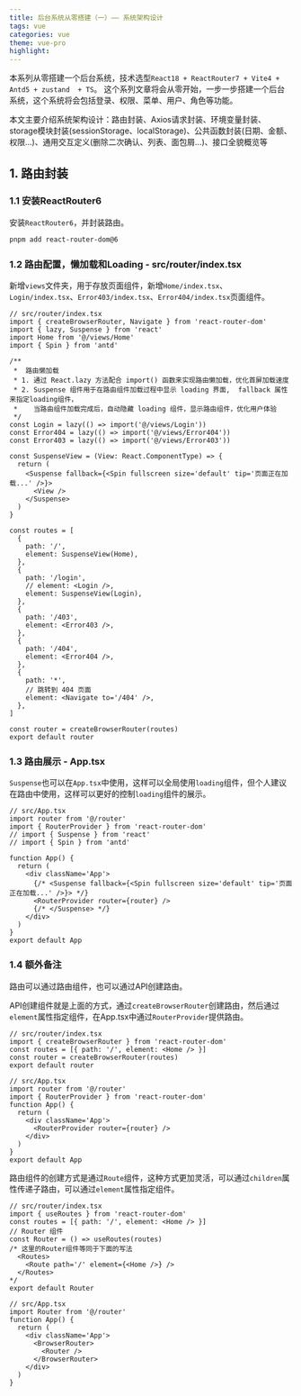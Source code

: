 ```yaml
---
title: 后台系统从零搭建（一）—— 系统架构设计
tags: vue
categories: vue
theme: vue-pro
highlight:
---
```


本系列从零搭建一个后台系统，技术选型`React18 + ReactRouter7 + Vite4 + Antd5 + zustand  + TS`。
这个系列文章将会从零开始，一步一步搭建一个后台系统，这个系统将会包括登录、权限、菜单、用户、角色等功能。

<!-- 目录结构定义、 -->

本文主要介绍系统架构设计：路由封装、Axios请求封装、环境变量封装、storage模块封装(sessionStorage、localStorage)、公共函数封装(日期、金额、权限...)、通用交互定义(删除二次确认、列表、面包屑...)、接口全貌概览等

## 1. 路由封装

### 1.1 安装ReactRouter6

安装`ReactRouter6`，并封装路由。

```bash
pnpm add react-router-dom@6
```

### 1.2 路由配置，懒加载和Loading - src/router/index.tsx

新增`views`文件夹，用于存放页面组件，新增`Home/index.tsx`、`Login/index.tsx`、`Error403/index.tsx`、`Error404/index.tsx`页面组件。

```tsx
// src/router/index.tsx
import { createBrowserRouter, Navigate } from 'react-router-dom'
import { lazy, Suspense } from 'react'
import Home from '@/views/Home'
import { Spin } from 'antd'

/**
 *  路由懒加载
 * 1. 通过 React.lazy 方法配合 import() 函数来实现路由懒加载，优化首屏加载速度
 * 2. Suspense 组件用于在路由组件加载过程中显示 loading 界面,  fallback 属性来指定loading组件，
 *    当路由组件加载完成后，自动隐藏 loading 组件，显示路由组件，优化用户体验
 */
const Login = lazy(() => import('@/views/Login'))
const Error404 = lazy(() => import('@/views/Error404'))
const Error403 = lazy(() => import('@/views/Error403'))

const SuspenseView = (View: React.ComponentType) => {
  return (
    <Suspense fallback={<Spin fullscreen size='default' tip='页面正在加载...' />}>
      <View />
    </Suspense>
  )
}

const routes = [
  {
    path: '/',
    element: SuspenseView(Home),
  },
  {
    path: '/login',
    // element: <Login />,
    element: SuspenseView(Login),
  },
  {
    path: '/403',
    element: <Error403 />,
  },
  {
    path: '/404',
    element: <Error404 />,
  },
  {
    path: '*',
    // 跳转到 404 页面
    element: <Navigate to='/404' />,
  },
]

const router = createBrowserRouter(routes)
export default router
```

### 1.3 路由展示 - App.tsx

`Suspense`也可以在`App.tsx`中使用，这样可以全局使用`loading`组件，但个人建议在路由中使用，这样可以更好的控制`loading`组件的展示。

```tsx
// src/App.tsx
import router from '@/router'
import { RouterProvider } from 'react-router-dom'
// import { Suspense } from 'react'
// import { Spin } from 'antd'

function App() {
  return (
    <div className='App'>
      {/* <Suspense fallback={<Spin fullscreen size='default' tip='页面正在加载...' />}> */}
      <RouterProvider router={router} />
      {/* </Suspense> */}
    </div>
  )
}
export default App
```

### 1.4 额外备注

路由可以通过路由组件，也可以通过API创建路由。

API创建组件就是上面的方式，通过`createBrowserRouter`创建路由，然后通过`element`属性指定组件，在App.tsx中通过`RouterProvider`提供路由。

```tsx
// src/router/index.tsx
import { createBrowserRouter } from 'react-router-dom'
const routes = [{ path: '/', element: <Home /> }]
const router = createBrowserRouter(routes)
export default router

// src/App.tsx
import router from '@/router'
import { RouterProvider } from 'react-router-dom'
function App() {
  return (
    <div className='App'>
      <RouterProvider router={router} />
    </div>
  )
}
export default App
```

路由组件的创建方式是通过`Route`组件，这种方式更加灵活，可以通过`children`属性传递子路由，可以通过`element`属性指定组件。

```tsx
// src/router/index.tsx
import { useRoutes } from 'react-router-dom'
const routes = [{ path: '/', element: <Home /> }]
// Router 组件
const Router = () => useRoutes(routes)
/* 这里的Router组件等同于下面的写法
  <Routes> 
    <Route path='/' element={<Home />} /> 
  </Routes>
*/
export default Router

// src/App.tsx
import Router from '@/router'
function App() {
  return (
    <div className='App'>
      <BrowserRouter>
        <Router />
      </BrowserRouter>
    </div>
  )
}
```

<!-- ### 1.3 路由封装 - 路由守卫

```tsx
import { useNavigate } from 'react-router-dom'
import { useStore } from '@/store'
import { useEffect } from 'react'

export const useAuth = () => {
  const navigate = useNavigate()
  const { state } = useStore()
  useEffect(() => {
    if (!state.user) {
      navigate('/login')
    }
  }, [state.user, navigate])
}
```
 -->
